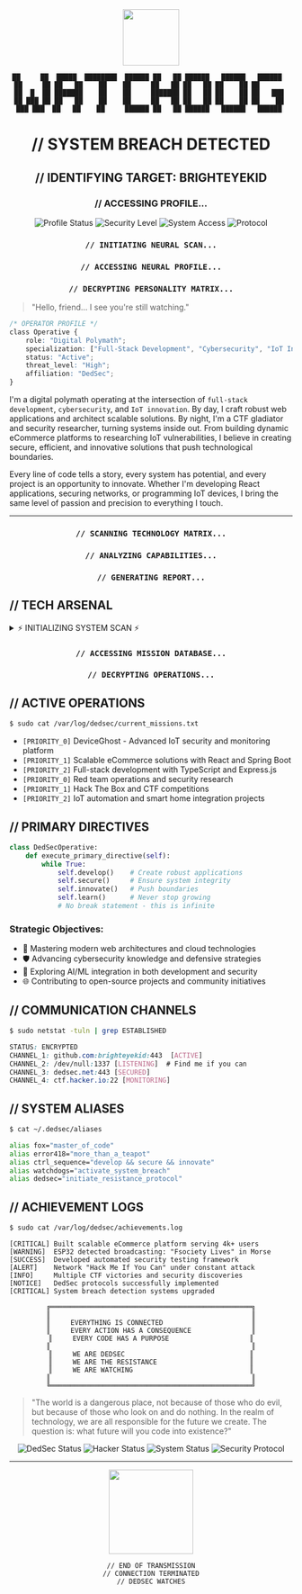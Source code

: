 <div align="center">

<img src="https://media3.giphy.com/media/v1.Y2lkPTc5MGI3NjExZG1iOXZqZzhxejBjZHc4MHhtOHo1a2NtdWd4Mm9xeHQ5eWN5eTFjOSZlcD12MV9pbnRlcm5hbF9naWZfYnlfaWQmY3Q9cw/eNpP80U2AJKDn1UDhP/giphy.gif" width="100" heigh="100">

```text
██     ██  █████  ████████  ██████ ██   ██ ██████   ██████   ██████  
██     ██ ██   ██    ██    ██     ██   ██ ██   ██ ██    ██ ██       
██  █  ██ ███████    ██    ██     ███████ ██   ██ ██    ██ ██   ███ 
██ ███ ██ ██   ██    ██    ██     ██   ██ ██   ██ ██    ██ ██    ██ 
 ███ ███  ██   ██    ██     ██████ ██   ██ ██████   ██████   ██████  
```

# // SYSTEM BREACH DETECTED
## // IDENTIFYING TARGET: BRIGHTEYEKID
### // ACCESSING PROFILE...

![Profile Status](https://img.shields.io/badge/DedSec-Active_Operator-brightgreen)
![Security Level](https://img.shields.io/badge/Threat_Level-Maximum-red)
![System Access](https://img.shields.io/badge/System-Compromised-blue)
![Protocol](https://img.shields.io/badge/Protocol-Breach_Active-purple)

</div>

<div align="center">

### `// INITIATING NEURAL SCAN...`
### `// ACCESSING NEURAL PROFILE...`
### `// DECRYPTING PERSONALITY MATRIX...`

</div>

> "Hello, friend... I see you're still watching."

```css
/* OPERATOR PROFILE */
class Operative {
    role: "Digital Polymath";
    specialization: ["Full-Stack Development", "Cybersecurity", "IoT Innovation"];
    status: "Active";
    threat_level: "High";
    affiliation: "DedSec";
}
```

I'm a digital polymath operating at the intersection of `full-stack development`, `cybersecurity`, and `IoT innovation`. By day, I craft robust web applications and architect scalable solutions. By night, I'm a CTF gladiator and security researcher, turning systems inside out. From building dynamic eCommerce platforms to researching IoT vulnerabilities, I believe in creating secure, efficient, and innovative solutions that push technological boundaries.

Every line of code tells a story, every system has potential, and every project is an opportunity to innovate. Whether I'm developing React applications, securing networks, or programming IoT devices, I bring the same level of passion and precision to everything I touch.

---

<div align="center">

### `// SCANNING TECHNOLOGY MATRIX...`
### `// ANALYZING CAPABILITIES...`
### `// GENERATING REPORT...`

</div>

## // TECH ARSENAL

<details>
<summary>⚡ INITIALIZING SYSTEM SCAN ⚡</summary>

### 🔧 Development Stack
```yml
Frontend:
  - React/Next.js
  - TypeScript/JavaScript
  - Vue.js
  - Angular
  - WebGL/Three.js
  - WebAssembly
  - Svelte
  - Electron

Backend:
  - Node.js
  - Spring Boot
  - Python/Django
  - Go
  - Rust
  - Elixir
  - GraphQL
  - gRPC

Database:
  - MongoDB
  - PostgreSQL
  - Redis
  - Cassandra
  - Neo4j
  - CouchDB
  - TimescaleDB
  - InfluxDB

Cloud & DevOps:
  - AWS/Azure/GCP
  - Docker/Kubernetes
  - Jenkins/GitLab CI
  - Terraform
  - ELK Stack
  - Prometheus
  - Grafana
  - Istio
```

### 🛡️ Security Arsenal
```yml
Penetration Testing:
  - Nmap
  - Burp Suite
  - Wireshark
  - Metasploit
  - John the Ripper
  - Aircrack-ng
  - Hashcat
  - OWASP ZAP
  - Hydra
  - Maltego

Forensics:
  - Volatility
  - Autopsy
  - NetworkMiner
  - Cellebrite
  - EnCase
  - FTK
  - Sleuth Kit
  - Memory Analysis
```

### 🔌 IoT & Hardware
```yml
Platforms:
  - ESP32
  - Arduino
  - Raspberry Pi
  - NodeMCU
  - BeagleBone
  - STM32
  - RISC-V
  - Teensy

Protocols:
  - MQTT
  - CoAP
  - Zigbee
  - LoRaWAN
  - BLE
  - ModBus
  - OPC UA
  - Thread
```

### 💻 Operating Systems
```yml
Primary:
  - Ubuntu
  - Kali Linux
  - Arch Linux
  - ParrotOS
  - BlackArch
  - Qubes OS
  - Tails
  - Whonix
```
</details>

<div align="center">

### `// ACCESSING MISSION DATABASE...`
### `// DECRYPTING OPERATIONS...`

</div>

## // ACTIVE OPERATIONS

```sh
$ sudo cat /var/log/dedsec/current_missions.txt
```

- `[PRIORITY_0]` DeviceGhost - Advanced IoT security and monitoring platform
- `[PRIORITY_1]` Scalable eCommerce solutions with React and Spring Boot
- `[PRIORITY_2]` Full-stack development with TypeScript and Express.js
- `[PRIORITY_0]` Red team operations and security research
- `[PRIORITY_1]` Hack The Box and CTF competitions
- `[PRIORITY_2]` IoT automation and smart home integration projects

## // PRIMARY DIRECTIVES

```python
class DedSecOperative:
    def execute_primary_directive(self):
        while True:
            self.develop()    # Create robust applications
            self.secure()     # Ensure system integrity
            self.innovate()   # Push boundaries
            self.learn()      # Never stop growing
            # No break statement - this is infinite
```

### Strategic Objectives:
- 🎯 Mastering modern web architectures and cloud technologies
- 🛡️ Advancing cybersecurity knowledge and defensive strategies
- 🤖 Exploring AI/ML integration in both development and security
- 🌐 Contributing to open-source projects and community initiatives

## // COMMUNICATION CHANNELS

```sh
$ sudo netstat -tuln | grep ESTABLISHED
```

```css
STATUS: ENCRYPTED
CHANNEL_1: github.com:brighteyekid:443  [ACTIVE]
CHANNEL_2: /dev/null:1337 [LISTENING]  # Find me if you can
CHANNEL_3: dedsec.net:443 [SECURED]
CHANNEL_4: ctf.hacker.io:22 [MONITORING]
```

## // SYSTEM ALIASES

```sh
$ cat ~/.dedsec/aliases
```

```sh
alias fox="master_of_code"
alias error418="more_than_a_teapot"
alias ctrl_sequence="develop && secure && innovate"
alias watchdogs="activate_system_breach"
alias dedsec="initiate_resistance_protocol"
```

## // ACHIEVEMENT LOGS

```sh
$ sudo cat /var/log/dedsec/achievements.log
```

```log
[CRITICAL] Built scalable eCommerce platform serving 4k+ users
[WARNING]  ESP32 detected broadcasting: "Fsociety Lives" in Morse
[SUCCESS]  Developed automated security testing framework
[ALERT]    Network "Hack Me If You Can" under constant attack
[INFO]     Multiple CTF victories and security discoveries
[NOTICE]   DedSec protocols successfully implemented
[CRITICAL] System breach detection systems upgraded
```

<div align="center">

```text
╔══════════════════════════════════════════════════╗
║                                                  ║
║     EVERYTHING IS CONNECTED                      ║
║     EVERY ACTION HAS A CONSEQUENCE               ║
║     EVERY CODE HAS A PURPOSE                    ║
║                                                  ║
║     WE ARE DEDSEC                               ║
║     WE ARE THE RESISTANCE                       ║
║     WE ARE WATCHING                             ║
║                                                  ║
╚══════════════════════════════════════════════════╝
```

</div>

> "The world is a dangerous place, not because of those who do evil, but because of those who look on and do nothing. In the realm of technology, we are all responsible for the future we create. The question is: what future will you code into existence?"

<div align="center">

![DedSec Status](https://img.shields.io/badge/DedSec-Active_Member-purple)
![Hacker Status](https://img.shields.io/badge/Hacker-Elite-red)
![System Status](https://img.shields.io/badge/System-Breached-blue)
![Security Protocol](https://img.shields.io/badge/Security-Maximum-green)

---
<img src="https://media.giphy.com/media/lRkGgX1WhWbk8zKXQE/giphy.gif?cid=790b7611s94yxu0w7guiidlunx2ghkyas6n48uvxbjt7o91v&ep=v1_stickers_search&rid=giphy.gif&ct=s" width="150" height="150">

```text
// END OF TRANSMISSION
// CONNECTION TERMINATED
// DEDSEC WATCHES
```

</div>

